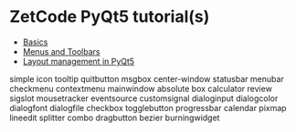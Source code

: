 # ZetCode PyQt5 tutorial(s)

* [Basics](http://zetcode.com/gui/pyqt5/firstprograms/)
* [Menus and Toolbars](http://zetcode.com/gui/pyqt5/menustoolbars/)
* [Layout management in PyQt5](http://zetcode.com/gui/pyqt5/layout/)

simple
icon
tooltip
quitbutton
msgbox
center-window
statusbar
menubar
checkmenu
contextmenu
mainwindow
absolute
box
calculator
review
sigslot
mousetracker
eventsource
customsignal
dialoginput
dialogcolor
dialogfont
dialogfile
checkbox
togglebutton
progressbar
calendar
pixmap
lineedit
splitter
combo
dragbutton
bezier
burningwidget